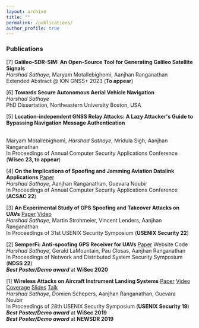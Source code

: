 ```yaml
---
layout: archive
title: ""
permalink: /publications/
author_profile: true
---
```

### Publications
[7] **Galileo-SDR-SIM: An Open-Source Tool for Generating Galileo Satellite Signals**
<br>*Harshad Sathaye*, Maryam Motallebighomi, Aanjhan Ranganathan
<br>Extended Abstract @ ION GNSS+ 2023 (**To appear**)

[6] **Towards Secure Autonomous Aerial Vehicle Navigation**
<br> *Harshad Sathaye*
<br> PhD Dissertation, Northeastern University Boston, USA

[5] **Location-independent GNSS Relay Attacks: A Lazy Attacker's Guide to Bypassing Navigation Message Authentication**
<!-- <a href="https://dl.acm.org/doi/abs/10.1145/3564625.3564651" class="label label-primary">Paper</a> -->
<br> Maryam Motallebighomi, *Harshad Sathaye*, Mridula Sigh, Aanjhan Ranganathan
<br>In Proceedings of Annual Computer Security Applications Conference (**Wisec 23, to appear**) 

[4] **On the Implications of Spoofing and Jamming Aviation Datalink Applications**
<a href="https://dl.acm.org/doi/abs/10.1145/3564625.3564651" class="label label-primary">Paper</a>
<br> *Harshad Sathaye*, Aanjhan Ranganathan, Guevara Noubir
<br>In Proceedings of Annual Computer Security Applications Conference (**ACSAC 22**) 

[3] **An Experimental Study of GPS Spoofing and Takeover Attacks on UAVs** <a href="https://www.usenix.org/system/files/sec22-sathaye.pdf" class="label label-primary">Paper</a> <a href="https://www.youtube.com/watch?v=4vfqoYXSHRY&list=PL-odc_k0Tz2hiypDSqLw0-L1GMp9r5n73&index=9" class="label label-danger">Video</a>
<br>*Harshad Sathaye*, Martin Strohmeier, Vincent Lenders, Aanjhan Ranganathan
<br>In Proceedings of 31st USENIX Security Symposium (**USENIX Security 22**)

[2] **SemperFi: Anti-spoofing GPS Receiver for UAVs** <a href="/files/semperfi_ndss22.pdf" class="label label-primary">Paper</a> <a href="https://semperfi-gps.com/" style="text-decoration:none;" class="label label-website">Website</a> <a href="https://semperfi-gps.com/code/" style="text-decoration:none;" rel="noreferrer noopener" target="_blank" class="label label-info">Code</a> 
<br>*Harshad Sathaye*, Gerald LaMountain, Pau Closas, Aanjhan Ranganathan
<br>In Proceedings of Network and Distributed System Security Symposium (**NDSS 22**)
<br>***Best Poster/Demo award*** at **WiSec 2020**

[1] **Wireless Attacks on Aircraft Instrument Landing Systems** <a href="/files/ils_usenix.pdf" class="label label-primary">Paper</a> <a href="https://www.youtube.com/watch?v=Wp4CpyxYJq4" class="label label-danger">Video</a> <a href="/files/ils_coverage.md" class="label label-default">Coverage</a> <a href="/files/ils_usenix-2019-slides.pdf" class="label label-warning">Slides</a> <a href="https://www.usenix.org/conference/usenixsecurity19/presentation/sathaye" class="label label-success">Talk</a>
<br>*Harshad Sathaye*, Domien Schepers, Aanjhan Ranganathan, Guevara Noubir
<br>In Proceedings of 28th USENIX Security Symposium (**USENIX Security 19**)
<br>***Best Poster/Demo award*** at **WiSec 2019**
<br>***Best Poster/Demo award*** at **NEWSDR 2019**
